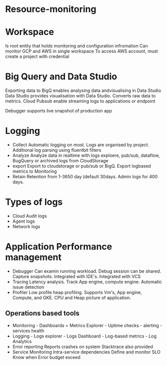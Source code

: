 # Resource-monitoring

# Workspace
Is root entity that holds monitoring and configuration infromation
Can monitor GCP and AWS in single workspace
To access AWS account, must create a project with credential

# Big Query and Data Studio
Exporting data to BigQ enables analysing data andvisualising in Data Studio
Data Studio provides visualisation with Data Studio.  Converts raw data to metrics.
Cloud Pubsub enable streaming logs to applications or endpoint

Debugger supports live snapshot of production app

# Logging 
- Collect
	Automatic logging on most. Logs are organised by project. Additional log parsing using fluentbit filters
- Analyze 
	Analyze data in realtime with logs exploere, pub/sub, dataflow,  BugQuery or archived logs from CloudStorage
- export 
	Export to cloudstorage or pub/sub or BigQ. Export logbased metrics to Monitoring
- Retain
	Retention from 1-3650 day (default 30days. Admin logs for 400 days. 

# Types of logs
- Cloud Audit logs
- Agent logs
- Network logs

# Application Performance management
- Debugger
	Can examin running workload. Debug session can be shared. Capture snapshots. Integrated with IDE's. Integrated with VCS
- Tracing
	Latency analysis. Track App engine, compute engine.  Automatic issue detection
- Profiler
   Low profile heap profiling. Supports Vm's, App engine, Compute, and GKE. CPU and Heap picture of application.


## Operations based tools
   - Monitoring 
   	- Dashboards
   	= Metrics Explorer
   	- Uptime checks
   	- alerting
   	- services health
   - Logging
   	- Logs explorer
   	- Logs Dashboard
   	- Log-based metrics
   	- Log Analytics
   - Error reporting
   	Reports crashes on system
   	Stacktrace also provided
   - Service Monitoring
   	Intra-service dependencies
   	Define and monitor SLO
   	Know when Error budget exceed

